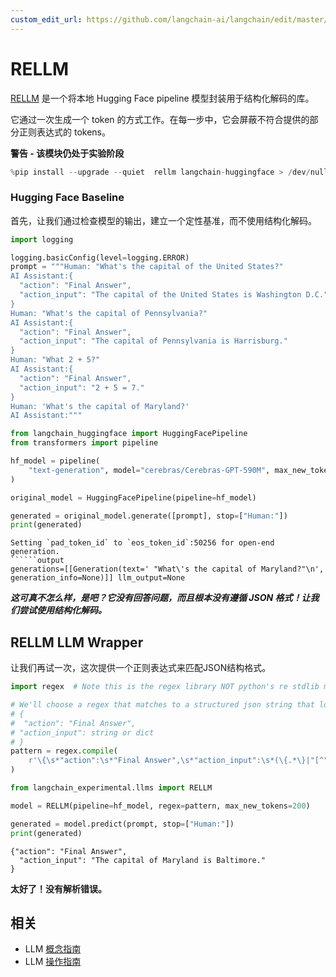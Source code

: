 ```yaml
---
custom_edit_url: https://github.com/langchain-ai/langchain/edit/master/docs/docs/integrations/llms/rellm_experimental.ipynb
---
```


# RELLM

[RELLM](https://github.com/r2d4/rellm) 是一个将本地 Hugging Face pipeline 模型封装用于结构化解码的库。

它通过一次生成一个 token 的方式工作。在每一步中，它会屏蔽不符合提供的部分正则表达式的 tokens。

**警告 - 该模块仍处于实验阶段**

```python
%pip install --upgrade --quiet  rellm langchain-huggingface > /dev/null
```

### Hugging Face Baseline

首先，让我们通过检查模型的输出，建立一个定性基准，而不使用结构化解码。


```python
import logging

logging.basicConfig(level=logging.ERROR)
prompt = """Human: "What's the capital of the United States?"
AI Assistant:{
  "action": "Final Answer",
  "action_input": "The capital of the United States is Washington D.C."
}
Human: "What's the capital of Pennsylvania?"
AI Assistant:{
  "action": "Final Answer",
  "action_input": "The capital of Pennsylvania is Harrisburg."
}
Human: "What 2 + 5?"
AI Assistant:{
  "action": "Final Answer",
  "action_input": "2 + 5 = 7."
}
Human: 'What's the capital of Maryland?'
AI Assistant:"""
```


```python
from langchain_huggingface import HuggingFacePipeline
from transformers import pipeline

hf_model = pipeline(
    "text-generation", model="cerebras/Cerebras-GPT-590M", max_new_tokens=200
)

original_model = HuggingFacePipeline(pipeline=hf_model)

generated = original_model.generate([prompt], stop=["Human:"])
print(generated)
```
```output
Setting `pad_token_id` to `eos_token_id`:50256 for open-end generation.
``````output
generations=[[Generation(text=' "What\'s the capital of Maryland?"\n', generation_info=None)]] llm_output=None
```
***这可真不怎么样，是吧？它没有回答问题，而且根本没有遵循 JSON 格式！让我们尝试使用结构化解码。***

## RELLM LLM Wrapper

让我们再试一次，这次提供一个正则表达式来匹配JSON结构格式。

```python
import regex  # Note this is the regex library NOT python's re stdlib module

# We'll choose a regex that matches to a structured json string that looks like:
# {
#  "action": "Final Answer",
# "action_input": string or dict
# }
pattern = regex.compile(
    r'\{\s*"action":\s*"Final Answer",\s*"action_input":\s*(\{.*\}|"[^"]*")\s*\}\nHuman:'
)
```

```python
from langchain_experimental.llms import RELLM

model = RELLM(pipeline=hf_model, regex=pattern, max_new_tokens=200)

generated = model.predict(prompt, stop=["Human:"])
print(generated)
```
```output
{"action": "Final Answer",
  "action_input": "The capital of Maryland is Baltimore."
}
```
**太好了！没有解析错误。**

## 相关

- LLM [概念指南](/docs/concepts/#llms)
- LLM [操作指南](/docs/how_to/#llms)